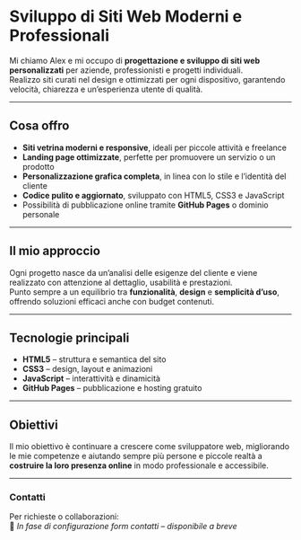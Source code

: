 # Sviluppo di Siti Web Moderni e Professionali

Mi chiamo Alex e mi occupo di **progettazione e sviluppo di siti web personalizzati** per aziende, professionisti e progetti individuali.  
Realizzo siti curati nel design e ottimizzati per ogni dispositivo, garantendo velocità, chiarezza e un’esperienza utente di qualità.

---

## Cosa offro

- **Siti vetrina moderni e responsive**, ideali per piccole attività e freelance  
- **Landing page ottimizzate**, perfette per promuovere un servizio o un prodotto  
- **Personalizzazione grafica completa**, in linea con lo stile e l’identità del cliente  
- **Codice pulito e aggiornato**, sviluppato con HTML5, CSS3 e JavaScript  
- Possibilità di pubblicazione online tramite **GitHub Pages** o dominio personale  

---

## Il mio approccio

Ogni progetto nasce da un’analisi delle esigenze del cliente e viene realizzato con attenzione al dettaglio, usabilità e prestazioni.  
Punto sempre a un equilibrio tra **funzionalità**, **design** e **semplicità d’uso**, offrendo soluzioni efficaci anche con budget contenuti.

---

## Tecnologie principali

- **HTML5** – struttura e semantica del sito  
- **CSS3** – design, layout e animazioni  
- **JavaScript** – interattività e dinamicità  
- **GitHub Pages** – pubblicazione e hosting gratuito  

---

## Obiettivi

Il mio obiettivo è continuare a crescere come sviluppatore web, migliorando le mie competenze e aiutando sempre più persone e piccole realtà a **costruire la loro presenza online** in modo professionale e accessibile.

---

### Contatti

Per richieste o collaborazioni:  
📧 *In fase di configurazione form contatti – disponibile a breve*  
